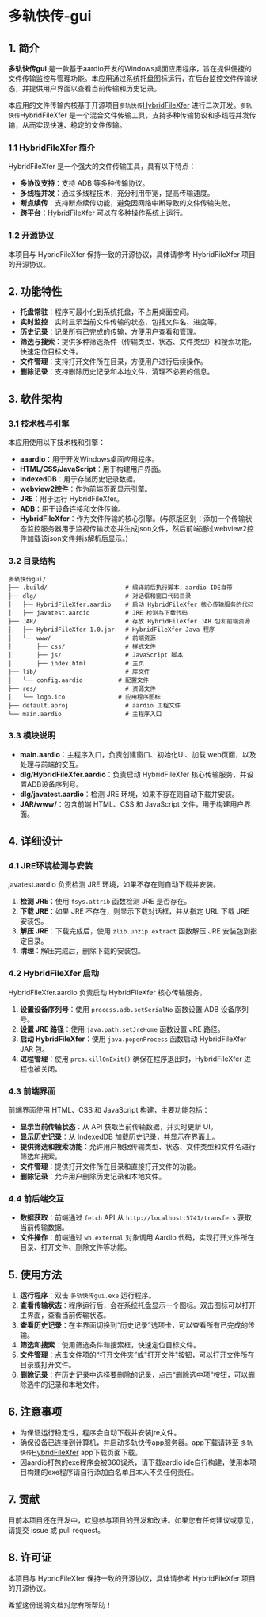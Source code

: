 # 多轨快传-gui

## 1. 简介

**多轨快传gui** 是一款基于aardio开发的Windows桌面应用程序，旨在提供便捷的文件传输监控与管理功能。本应用通过系统托盘图标运行，在后台监控文件传输状态，并提供用户界面以查看当前传输和历史记录。

本应用的文件传输内核基于开源项目`多轨快传`[HybridFileXfer](https://github.com/weixiansen574/HybridFileXfer) 进行二次开发。`多轨快传`HybridFileXfer 是一个混合文件传输工具，支持多种传输协议和多线程并发传输，从而实现快速、稳定的文件传输。

### 1.1 HybridFileXfer 简介

HybridFileXfer 是一个强大的文件传输工具，具有以下特点：

*   **多协议支持**：支持 ADB 等多种传输协议。
*   **多线程并发**：通过多线程技术，充分利用带宽，提高传输速度。
*   **断点续传**：支持断点续传功能，避免因网络中断导致的文件传输失败。
*   **跨平台**：HybridFileXfer 可以在多种操作系统上运行。

### 1.2 开源协议

本项目与 HybridFileXfer 保持一致的开源协议，具体请参考 HybridFileXfer 项目的开源协议。

## 2. 功能特性

*   **托盘常驻**：程序可最小化到系统托盘，不占用桌面空间。
*   **实时监控**：实时显示当前文件传输的状态，包括文件名、进度等。
*   **历史记录**：记录所有已完成的传输，方便用户查看和管理。
*   **筛选与搜索**：提供多种筛选条件（传输类型、状态、文件类型）和搜索功能，快速定位目标文件。
*   **文件管理**：支持打开文件所在目录，方便用户进行后续操作。
*   **删除记录**：支持删除历史记录和本地文件，清理不必要的信息。

## 3. 软件架构

### 3.1 技术栈与引擎

本应用使用以下技术栈和引擎：

*   **aaardio**：用于开发Windows桌面应用程序。
*   **HTML/CSS/JavaScript**：用于构建用户界面。
*   **IndexedDB**：用于存储历史记录数据。
*   **webview2控件**：作为前端页面显示引擎。
*   **JRE**：用于运行 HybridFileXfer。
*   **ADB**：用于设备连接和文件传输。
*   **HybridFileXfer**：作为文件传输的核心引擎。(与原版区别：添加一个传输状态监控服务器用于监视传输状态并生成json文件，然后前端通过webview2控件加载该json文件并js解析后显示。)


### 3.2 目录结构

```
多轨快传gui/
├── .build/                      # 编译前后执行脚本，aardio IDE自带
├── dlg/                         # 对话框和窗口代码目录
│   ├── HybridFileXfer.aardio    # 启动 HybridFileXfer 核心传输服务的代码
│   ├── javatest.aardio          # JRE 检测与下载代码
├── JAR/                         # 存放 HybridFileXfer JAR 包和前端资源
│   ├── HybridFileXfer-1.0.jar   # HybridFileXfer Java 程序
│   └── www/                     # 前端资源
│       ├── css/                 # 样式文件
│       ├── js/                  # JavaScript 脚本
│       ├── index.html           # 主页
├── lib/                         # 库文件
│   └── config.aardio          # 配置文件
├── res/                         # 资源文件
│   └── logo.ico               # 应用程序图标
├── default.aproj                # aardio 工程文件
└── main.aardio                  # 主程序入口
```

### 3.3 模块说明

*   **main.aardio**：主程序入口，负责创建窗口、初始化UI、加载 web页面，以及处理与前端的交互。
*   **dlg/HybridFileXfer.aardio**：负责启动 HybridFileXfer 核心传输服务，并设置ADB设备序列号。
*   **dlg/javatest.aardio**：检测 JRE 环境，如果不存在则自动下载并安装。
*   **JAR/www/**：包含前端 HTML、CSS 和 JavaScript 文件，用于构建用户界面。

## 4. 详细设计

### 4.1 JRE环境检测与安装

javatest.aardio 负责检测 JRE 环境，如果不存在则自动下载并安装。

1.  **检测 JRE**：使用 `fsys.attrib` 函数检测 JRE 是否存在。
2.  **下载 JRE**：如果 JRE 不存在，则显示下载对话框，并从指定 URL 下载 JRE 安装包。
3.  **解压 JRE**：下载完成后，使用 `zlib.unzip.extract` 函数解压 JRE 安装包到指定目录。
4.  **清理**：解压完成后，删除下载的安装包。

### 4.2 HybridFileXfer 启动

HybridFileXfer.aardio 负责启动 HybridFileXfer 核心传输服务。

1.  **设置设备序列号**：使用 `process.adb.setSerialNo` 函数设置 ADB 设备序列号。
2.  **设置 JRE 路径**：使用 `java.path.setJreHome` 函数设置 JRE 路径。
3.  **启动 HybridFileXfer**：使用 `java.popenProcess` 函数启动 HybridFileXfer JAR 包。
4.  **进程管理**：使用 `prcs.killOnExit()` 确保在程序退出时，HybridFileXfer 进程也被关闭。

### 4.3 前端界面

前端界面使用 HTML、CSS 和 JavaScript 构建，主要功能包括：

*   **显示当前传输状态**：从 API 获取当前传输数据，并实时更新 UI。
*   **显示历史记录**：从 IndexedDB 加载历史记录，并显示在界面上。
*   **提供筛选和搜索功能**：允许用户根据传输类型、状态、文件类型和文件名进行筛选和搜索。
*   **文件管理**：提供打开文件所在目录和直接打开文件的功能。
*   **删除记录**：允许用户删除历史记录和本地文件。

### 4.4 前后端交互

*   **数据获取**：前端通过 `fetch` API 从 `http://localhost:5741/transfers` 获取当前传输数据。
*   **文件操作**：前端通过 `wb.external` 对象调用 Aardio 代码，实现打开文件所在目录、打开文件、删除文件等功能。

## 5. 使用方法

1.  **运行程序**：双击 `多轨快传gui.exe` 运行程序。
2.  **查看传输状态**：程序运行后，会在系统托盘显示一个图标。双击图标可以打开主界面，查看当前传输状态。
3.  **查看历史记录**：在主界面切换到“历史记录”选项卡，可以查看所有已完成的传输。
4.  **筛选和搜索**：使用筛选条件和搜索框，快速定位目标文件。
5.  **文件管理**：点击文件项的“打开文件夹”或"打开文件"按钮，可以打开文件所在目录或打开文件。
6.  **删除记录**：在历史记录中选择要删除的记录，点击“删除选中项”按钮，可以删除选中的记录和本地文件。

## 6. 注意事项

*   为保证运行稳定性，程序会自动下载并安装jre文件。
*   确保设备已连接到计算机，并启动多轨快传app服务器。app下载请转至 `多轨快传`[HybridFileXfer](https://github.com/weixiansen574/HybridFileXfer) app下载页面下载。
*   因aardio打包的exe程序会被360误杀，请下载aardio ide自行构建，使用本项目构建的exe程序请自行添加白名单且本人不负任何责任。

## 7. 贡献
目前本项目还在开发中，欢迎参与项目的开发和改进。如果您有任何建议或意见，请提交 issue 或 pull request。

## 8. 许可证

本项目与 HybridFileXfer 保持一致的开源协议，具体请参考 HybridFileXfer 项目的开源协议。

希望这份说明文档对您有所帮助！

